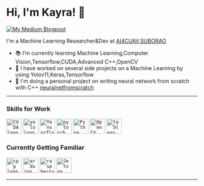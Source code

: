 <!-- Greeting -->
# Hi, I'm Kayra! :wave:

[![My Medium Blogpost]([https://img.shields.io/badge/-iahsanujunda.github.io-black?style=flat&labelColor=black&logo=github&logoColor=white)](https://iahsanujunda.github.io](https://medium.com/@kayraaayilmaaaz2077))

<!--Introduction -->
I'm a Machine Learning Researcher&Dev at [AI4CUAV](https://ai4cuav.org),[SUBORAO](https://scc.ius.edu.ba/blog/orao-aviation-club)

- 📚 I’m currently learning Machine Learning,Computer Vision,Tensorflow,CUDA,Advanced C++,OpenCV
- 🐝 I have worked on several side projects on a Machine Learning by using Yolov11,Keras,Tensorflow
- 🔭 I'm doing a personal project on writing neural network from scratch with C++ [neuralnetfromscratch](https://github.com/kayraobi/NeuralNetFromScratch)


---

### Skills for Work
<code><a href="https://tr.wikipedia.org/wiki/CUDA"><img height="40" src="https://upload.wikimedia.org/wikipedia/en/b/b9/Nvidia_CUDA_Logo.jpg" alt="CUDA logo" /></a></code>
<code><a href="https://www.ultralytics.com/yolo"><img height="40" src="https://miro.medium.com/v2/resize:fit:521/1*nkHd917doWqlVbtEC2g4ng.png" alt="yolo logo" /></a></code>
<code><a href="https://scikit-learn.org/"><img height="40" src="https://upload.wikimedia.org/wikipedia/commons/thumb/a/ab/TensorFlow_logo.svg/1200px-TensorFlow_logo.svg.png" alt="Tensorflow logo" /></a></a></code>
<code><a href="https://pytorch.org/"><img height="40" src="https://upload.wikimedia.org/wikipedia/commons/thumb/1/10/PyTorch_logo_icon.svg/1200px-PyTorch_logo_icon.svg.png" alt="pytorch logo" /></a></code>
<code><a href="https://www.python.org"><img height="40" src="https://upload.wikimedia.org/wikipedia/commons/thumb/0/0a/Python.svg/1200px-Python.svg.png" alt="Python logo" /></a></code>
<code><a href="https://opencv.org"><img height="40" src="https://upload.wikimedia.org/wikipedia/commons/thumb/d/d2/OpenCV_logo_black.svg/1200px-OpenCV_logo_black.svg.png" alt="OpenCV logo" /></a></code>
<code><a href="https://www.tableau.com/"><img height="40" src="https://cdn.worldvectorlogo.com/logos/tableau-software.svg" alt="tableau logo" /></a></code>

### Currently Getting Familiar
<code><a href="https://isocpp.org/"><img height="40" src="https://upload.wikimedia.org/wikipedia/commons/thumb/1/18/ISO_C%2B%2B_Logo.svg/306px-ISO_C%2B%2B_Logo.svg.png" alt="cpp logo" /></a></code>
<code><a href="https://www.arduino.cc/"><img height="40" src="https://upload.wikimedia.org/wikipedia/commons/thumb/8/87/Arduino_Logo.svg/1280px-Arduino_Logo.svg.png" alt="arduino logo" /></a></code>
<code><a href="https://www.raspberrypi.org/"><img height="40" src="https://elinux.org/images/c/cb/Raspberry_Pi_Logo.svg" alt="raspberry logo" /></a></code>
<code><a href="https://www.nvidia.com/en-us/autonomous-machines/embedded-systems/jetson-nano/product-development/"><img height="40" src="https://openzeka.com/wp-content/uploads/2023/03/orin_nano_dev_kit_003.jpg" alt="Jetson Nano logo" /></a></code>

---



